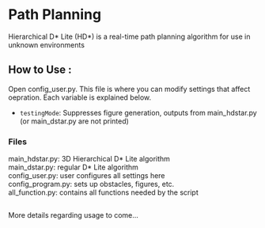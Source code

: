 # Path Planning

Hierarchical D* Lite (HD*) is a real-time path planning algorithm for use in unknown environments

## How to Use :  

Open config_user.py. This file is where you can modify settings that affect oepration. Each variable is explained below.
- `testingMode`: Suppresses figure generation, outputs from main_hdstar.py (or main_dstar.py are not printed)


### Files
main_hdstar.py: 3D Hierarchical D* Lite algorithm  
main_dstar.py: regular D* Lite algorithm  
config_user.py: user configures all settings here  
config_program.py: sets up obstacles, figures, etc.  
all_function.py: contains all functions needed by the script  

## 
More details regarding usage to come...
